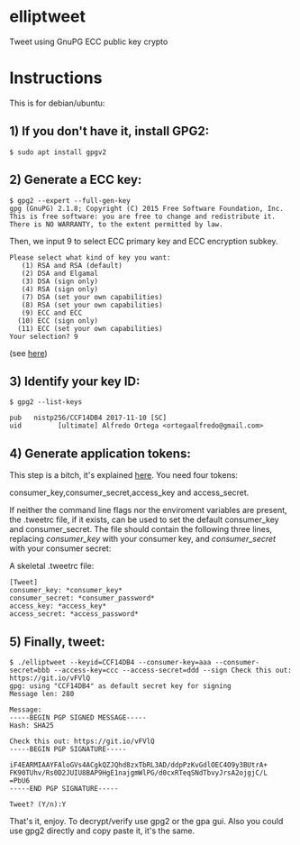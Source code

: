 # elliptweet

Tweet using GnuPG ECC public key crypto

# Instructions
This is for debian/ubuntu:

## 1) If you don't have it, install GPG2:

```
$ sudo apt install gpgv2
```

## 2) Generate a ECC key:

```
$ gpg2 --expert --full-gen-key
gpg (GnuPG) 2.1.8; Copyright (C) 2015 Free Software Foundation, Inc.
This is free software: you are free to change and redistribute it.
There is NO WARRANTY, to the extent permitted by law.
```

Then, we input 9 to select ECC primary key and ECC encryption subkey.

```
Please select what kind of key you want:
   (1) RSA and RSA (default)
   (2) DSA and Elgamal
   (3) DSA (sign only)
   (4) RSA (sign only)
   (7) DSA (set your own capabilities)
   (8) RSA (set your own capabilities)
   (9) ECC and ECC
  (10) ECC (sign only)
  (11) ECC (set your own capabilities)
Your selection? 9
```
(see [here](https://www.gniibe.org/memo/software/gpg/keygen-25519.html))

## 3) Identify your key ID:

```
$ gpg2 --list-keys

pub   nistp256/CCF14DB4 2017-11-10 [SC]
uid         [ultimate] Alfredo Ortega <ortegaalfredo@gmail.com>

```

## 4) Generate application tokens:

This step is a bitch, it's explained [here](https://python-twitter.readthedocs.io/en/latest/getting_started.html).
You need four tokens:

consumer_key,consumer_secret,access_key and access_secret.

If neither the command line flags nor the enviroment variables are
present, the .tweetrc file, if it exists, can be used to set the
default consumer_key and consumer_secret.  The file should contain the
following three lines, replacing *consumer_key* with your consumer key, and
*consumer_secret* with your consumer secret:

A skeletal .tweetrc file:

```
[Tweet]
consumer_key: *consumer_key*
consumer_secret: *consumer_password*
access_key: *access_key*
access_secret: *access_password*
```


## 5) Finally, tweet:

```
$ ./elliptweet --keyid=CCF14DB4 --consumer-key=aaa --consumer-secret=bbb --access-key=ccc --access-secret=ddd --sign Check this out: https://git.io/vFVlQ
gpg: using "CCF14DB4" as default secret key for signing
Message len: 280

Message: 
-----BEGIN PGP SIGNED MESSAGE-----
Hash: SHA25

Check this out: https://git.io/vFVlQ
-----BEGIN PGP SIGNATURE-----

iF4EARMIAAYFAloGVs4ACgkQZJQhd8zxTbRL3AD/ddpPzKvGdlOEC4O9y3BUtrA+
FK90TUhv/Rs0D2JUIU8BAP9HgE1najgmWlPG/d0cxRTeqSNdTbvyJrsA2ojgjC/L
=PbU6
-----END PGP SIGNATURE-----

Tweet? (Y/n):Y
```

That's it, enjoy. To decrypt/verify use gpg2 or the gpa gui.
Also you could use gpg2 directly and copy paste it, it's the same.

